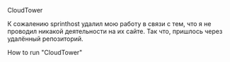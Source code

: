 CloudTower

К сожалению sprinthost удалил мою работу в связи с тем, что я не проводил никакой деятельности на их сайте. Так что, пришлось через удалённый репозиторий.

How to run "CloudTower"
